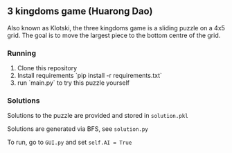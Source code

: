 ## 3 kingdoms game (Huarong Dao)

Also known as Klotski, the three kingdoms game is a sliding puzzle on a 4x5 grid. The goal is to move the largest piece to the bottom centre of the grid. 

### Running

<ol>
    <li>Clone this repository</li>
    <li>Install requirements `pip install -r requirements.txt`</li>
    <li>run `main.py` to try this puzzle yourself</li>
</ol>

### Solutions

Solutions to the puzzle are provided and stored in `solution.pkl`

Solutions are generated via BFS, see `solution.py`

To run, go to `GUI.py` and set `self.AI = True`

